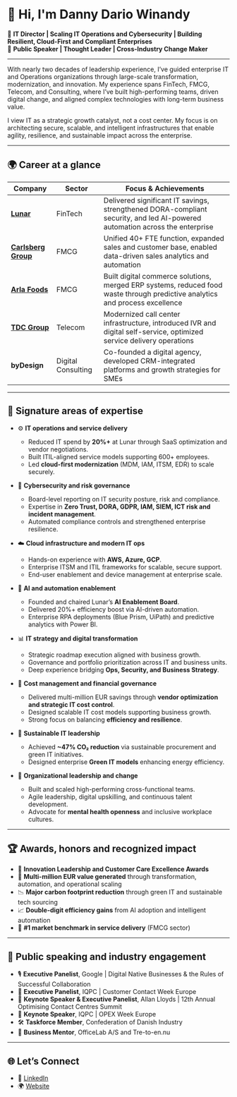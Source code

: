# 👋 Hi, I'm Danny Dario Winandy

🎯 **IT Director | Scaling IT Operations and Cybersecurity | Building Resilient, Cloud-First and Compliant Enterprises**  
🎤 **Public Speaker | Thought Leader | Cross-Industry Change Maker**

---

With nearly two decades of leadership experience, I’ve guided enterprise IT and Operations organizations through large-scale transformation, modernization, and innovation. My experience spans FinTech, FMCG, Telecom, and Consulting, where I’ve built high-performing teams, driven digital change, and aligned complex technologies with long-term business value.

I view IT as a strategic growth catalyst, not a cost center. My focus is on architecting secure, scalable, and intelligent infrastructures that enable agility, resilience, and sustainable impact across the enterprise.

---

## 🌍 Career at a glance

| Company | Sector | Focus & Achievements |
|--------|--------|-----------------------|
| **[Lunar](https://www.lunar.app)** | FinTech | Delivered significant IT savings, strengthened DORA-compliant security, and led AI-powered automation across the enterprise |
| **[Carlsberg Group](https://www.carlsberggroup.com)** | FMCG | Unified 40+ FTE function, expanded sales and customer base, enabled data-driven sales analytics and automation |
| **[Arla Foods](https://www.arlafoods.com)** | FMCG | Built digital commerce solutions, merged ERP systems, reduced food waste through predictive analytics and process excellence |
| **[TDC Group](https://www.nuuday.com)** | Telecom | Modernized call center infrastructure, introduced IVR and digital self-service, optimized service delivery operations |
| **byDesign** | Digital Consulting | Co-founded a digital agency, developed CRM-integrated platforms and growth strategies for SMEs |

---

## 🧠 Signature areas of expertise

- ⚙️ **IT operations and service delivery**  
  - Reduced IT spend by **20%+** at Lunar through SaaS optimization and vendor negotiations.  
  - Built ITIL-aligned service models supporting 600+ employees.  
  - Led **cloud-first modernization** (MDM, IAM, ITSM, EDR) to scale securely.  

- 🔐 **Cybersecurity and risk governance**  
  - Board-level reporting on IT security posture, risk and compliance.  
  - Expertise in **Zero Trust, DORA, GDPR, IAM, SIEM, ICT risk and incident management**.  
  - Automated compliance controls and strengthened enterprise resilience.  

- ☁️ **Cloud infrastructure and modern IT ops**  
  - Hands-on experience with **AWS, Azure, GCP**.  
  - Enterprise ITSM and ITIL frameworks for scalable, secure support.  
  - End-user enablement and device management at enterprise scale.  

- 🤖 **AI and automation enablement**
  - Founded and chaired Lunar’s **AI Enablement Board**.  
  - Delivered 20%+ efficiency boost via AI-driven automation.  
  - Enterprise RPA deployments (Blue Prism, UiPath) and predictive analytics with Power BI.

- 📊 **IT strategy and digital transformation**  
  - Strategic roadmap execution aligned with business growth.  
  - Governance and portfolio prioritization across IT and business units.  
  - Deep experience bridging **Ops, Security, and Business Strategy**.  

- 💸 **Cost management and financial governance**  
  - Delivered multi-million EUR savings through **vendor optimization and strategic IT cost control**.  
  - Designed scalable IT cost models supporting business growth.  
  - Strong focus on balancing **efficiency and resilience**.  

- 🌱 **Sustainable IT leadership**  
  - Achieved **~47% CO₂ reduction** via sustainable procurement and green IT initiatives.  
  - Designed enterprise **Green IT models** enhancing energy efficiency.  

- 👥 **Organizational leadership and change**  
  - Built and scaled high-performing cross-functional teams.  
  - Agile leadership, digital upskilling, and continuous talent development.  
  - Advocate for **mental health openness** and inclusive workplace cultures.

---

## 🏆 Awards, honors and recognized impact

- 🥇 **Innovation Leadership and Customer Care Excellence Awards**
- 🏅 **Multi-million EUR value generated** through transformation, automation, and operational scaling
- 📉 **Major carbon footprint reduction** through green IT and sustainable tech sourcing
- 📈 **Double-digit efficiency gains** from AI adoption and intelligent automation
- 🥇 **#1 market benchmark in service delivery** (FMCG sector)

---

## 📢 Public speaking and industry engagement

- 🎙️ **Executive Panelist**, Google | Digital Native Businesses & the Rules of Successful Collaboration
- 💬 **Executive Panelist**, IQPC | Customer Contact Week Europe
- 🧠 **Keynote Speaker & Executive Panelist**, Allan Lloyds | 12th Annual Optimising Contact Centres Summit
- 🎤 **Keynote Speaker**, IQPC | OPEX Week Europe
- 🛠️ **Taskforce Member**, Confederation of Danish Industry
- 🤝 **Business Mentor**, OfficeLab A/S and Tre-to-en.nu

---

## 🌐 Let’s Connect

- 💼 [LinkedIn](https://www.linkedin.com/in/dannydariowinandy)
- 🌍 [Website](https://www.dannydariowinandy.com)
